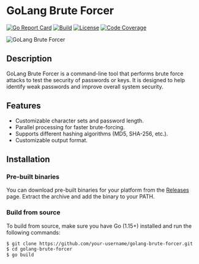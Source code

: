 # GoLang Brute Forcer

[![Go Report Card](https://goreportcard.com/badge/github.com/tomp332/golang-brute-forcer)](https://goreportcard.com/report/github.com/tomp332/brute-forcer)
[![Build](https://github.com/your-username/golang-brute-forcer/actions/workflows/build.yml/badge.svg)](https://github.com/tomp332/brute-forcer/actions/workflows/build.yml)
[![License](https://img.shields.io/github/license/your-username/golang-brute-forcer.svg)](https://github.com/tomp332/brute-forcer/main/LICENSE)
[![Code Coverage](https://codecov.io/gh/your-username/golang-brute-forcer/branch/main/graph/badge.svg)](https://codecov.io/gh/tomp332/brute-forcer)

![GoLang Brute Forcer](banner.png)

## Description

GoLang Brute Forcer is a command-line tool that performs brute force attacks to test the security of passwords or keys.
It is designed to help identify weak passwords and improve overall system security.

## Features

- Customizable character sets and password length.
- Parallel processing for faster brute-forcing.
- Supports different hashing algorithms (MD5, SHA-256, etc.).
- Customizable output format.

## Installation

### Pre-built binaries

You can download pre-built binaries for your platform from
the [Releases](https://github.com/your-username/golang-brute-forcer/releases) page. Extract the archive and add the
binary to your PATH.

### Build from source

To build from source, make sure you have Go (1.15+) installed and run the following commands:

```bash
$ git clone https://github.com/your-username/golang-brute-forcer.git
$ cd golang-brute-forcer
$ go build
